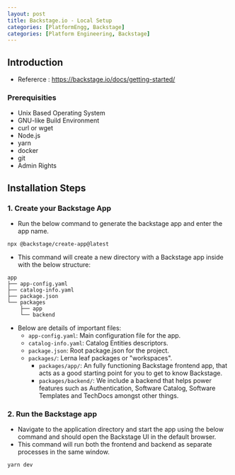 ```yaml
---
layout: post
title: Backstage.io - Local Setup
categories: [PlatformEngg, Backstage]
categories: [Platform Engineering, Backstage]
---
```


## Introduction

- Refererce : <https://backstage.io/docs/getting-started/>

### Prerequisities

- Unix Based Operating System
- GNU-like Build Environment
- curl or wget
- Node.js
- yarn
- docker
- git
- Admin Rights

## Installation Steps

### 1. Create your Backstage App

- Run the below command to generate the backstage app and enter the app name.

```npx
npx @backstage/create-app@latest
```

- This command will create a new directory with a Backstage app inside with the below structure:

```plaintext
app
├── app-config.yaml
├── catalog-info.yaml
├── package.json
└── packages
    ├── app
    └── backend
```

- Below are details of important files:
  + `app-config.yaml`: Main configuration file for the app.
  + `catalog-info.yaml`: Catalog Entities descriptors.
  + `package.json`: Root package.json for the project.
  + `packages/`: Lerna leaf packages or "workspaces".
    * `packages/app/`: An fully functioning Backstage frontend app, that acts as a good starting point for you to get to know Backstage.
    * `packages/backend/`: We include a backend that helps power features such as Authentication, Software Catalog, Software Templates and TechDocs amongst other things.

### 2. Run the Backstage app

- Navigate to the application directory and start the app using the below command and should open the Backstage UI in the default browser.
- This command will run both the frontend and backend as separate processes in the same window.

```yarn
yarn dev
```
